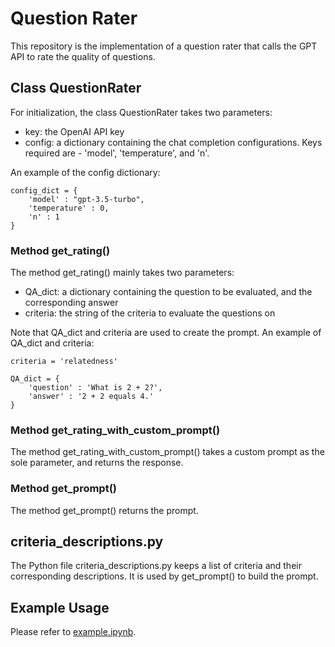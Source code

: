 # Question Rater

This repository is the implementation of a question rater that calls the GPT API to rate the quality of questions.

## Class QuestionRater

For initialization, the class QuestionRater takes two parameters:

- key: the OpenAI API key
- config: a dictionary containing the chat completion configurations. Keys required are - 'model', 'temperature', and 'n'.

An example of the config dictionary:

```config
config_dict = {
    'model' : "gpt-3.5-turbo",
    'temperature' : 0,
    'n' : 1
}
```

### Method get_rating()

The method get_rating() mainly takes two parameters:

- QA_dict: a dictionary containing the question to be evaluated, and the corresponding answer
- criteria: the string of the criteria to evaluate the questions on

Note that QA_dict and criteria are used to create the prompt. An example of QA_dict and criteria:

```
criteria = 'relatedness'

QA_dict = {
    'question' : 'What is 2 + 2?',
    'answer' : '2 + 2 equals 4.'
}
```
### Method get_rating_with_custom_prompt()

The method get_rating_with_custom_prompt() takes a custom prompt as the sole parameter, and returns the response.

### Method get_prompt()

The method get_prompt() returns the prompt.

## criteria_descriptions.py

The Python file criteria_descriptions.py keeps a list of criteria and their corresponding descriptions. It is used by get_prompt() to build the prompt.

## Example Usage

Please refer to [example.ipynb](example.ipynb).
